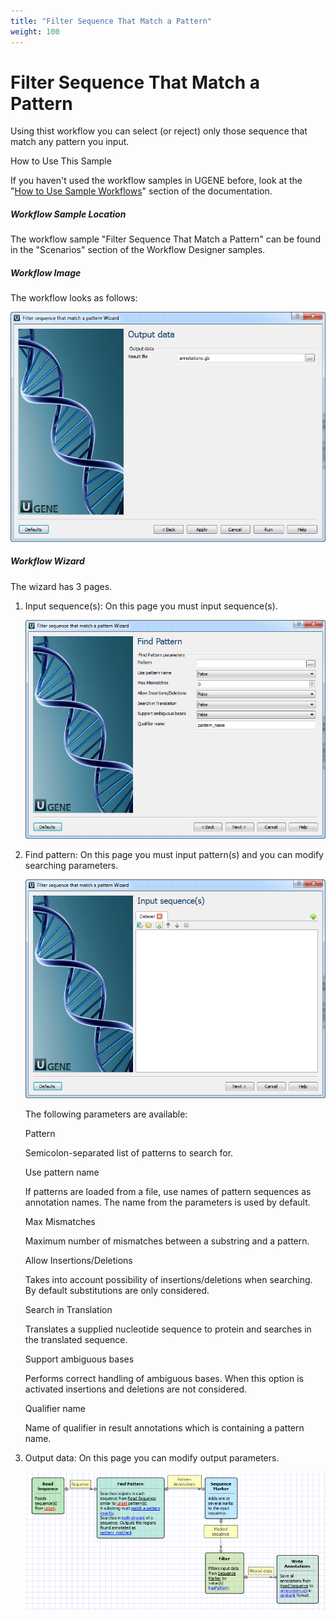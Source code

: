```yaml
---
title: "Filter Sequence That Match a Pattern"
weight: 100
---
```



# Filter Sequence That Match a Pattern

Using thist workflow you can select (or reject) only those sequence that match any pattern you input.

How to Use This Sample

If you haven't used the workflow samples in UGENE before, look at the "[How to Use Sample Workflows](../../introduction/how-to-use-sample-workflows)" section of the documentation.

##### Workflow Sample Location

The workflow sample "Filter Sequence That Match a Pattern" can be found in the "Scenarios" section of the Workflow Designer samples.

##### Workflow Image

The workflow looks as follows:


![](/images/65930530/65930531.png)

##### Workflow Wizard

The wizard has 3 pages.

1.  Input sequence(s): On this page you must input sequence(s).


    ![](/images/65930530/65930532.png)

2.  Find pattern: On this page you must input pattern(s) and you can modify searching parameters.


    ![](/images/65930530/65930533.png)

    The following parameters are available:

    Pattern

    Semicolon-separated list of patterns to search for.

    Use pattern name

    If patterns are loaded from a file, use names of pattern sequences as annotation names. The name from the parameters is used by default.

    Max Mismatches

    Maximum number of mismatches between a substring and a pattern.

    Allow Insertions/Deletions

    Takes into account possibility of insertions/deletions when searching. By default substitutions are only considered.

    Search in Translation

    Translates a supplied nucleotide sequence to protein and searches in the translated sequence.

    Support ambiguous bases

    Performs correct handling of ambiguous bases. When this option is activated insertions and deletions are not considered.

    Qualifier name

    Name of qualifier in result annotations which is containing a pattern name.

3.  Output data: On this page you can modify output parameters.


    ![](/images/65930530/65930534.png)
